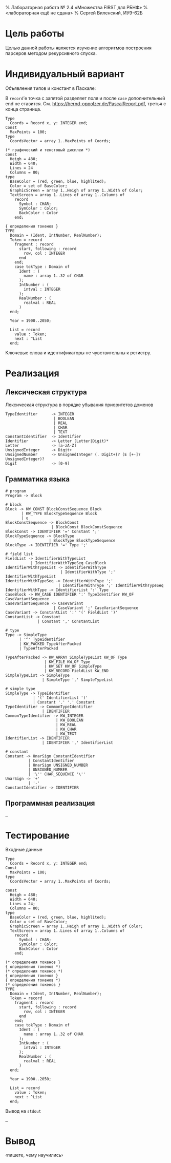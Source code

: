 % Лабораторная работа № 2.4 «Множества FIRST для РБНФ»
% <лабораторная ещё не сдана>
% Сергей Виленский, ИУ9-62Б

# Цель работы
Целью данной работы является изучение алгоритмов построения парсеров методом рекурсивного спуска.

# Индивидуальный вариант
Объявления типов и констант в Паскале:

В `record`’е точка с запятой разделяет поля и после `case` дополнительный end не ставится. См. https://bernd-oppolzer.de/PascalReport.pdf, третья с конца страница.

```
Type
  Coords = Record x, y: INTEGER end;
Const
  MaxPoints = 100;
type
  CoordsVector = array 1..MaxPoints of Coords;

(* графический и текстовый дисплеи *)
const
  Heigh = 480;
  Width = 640;
  Lines = 24
  Columns = 80;
type
  BaseColor = (red, green, blue, highlited);
  Color = set of BaseColor;
  GraphicScreen = array 1..Heigh of array 1..Width of Color;
  TextScreen = array 1..Lines of array 1..Columns of
    record
      Symbol : CHAR;
      SymColor : Color;
      BackColor : Color
    end;

{ определения токенов }
TYPE
  Domain = (Ident, IntNumber, RealNumber);
  Token = record
    fragment : record
      start, following : record
        row, col : INTEGER
      end
    end;
    case tokType : Domain of
      Ident : (
        name : array 1..32 of CHAR
      );
      IntNumber : (
        intval : INTEGER
      );
      RealNumber : (
        realval : REAL
      )
  end;

  Year = 1900..2050;

  List = record
    value : Token;
    next : ^List
  end;
```

Ключевые слова и идентификаторы не чувствительны к регистру.

# Реализация

## Лексическая структура
Лексическая структура в порядке убывания приоритетов доменов
```
TypeIdentifier      -> INTEGER
                     | BOOLEAN
                     | REAL
                     | CHAR
                     | TEXT
ConstantIdentifier  -> Identifier
Identifier          -> Letter (Letter|Digit)*
Letter              -> [a-zA-Z]
UnsignedInteger     -> Digit+
UnsignedNumber      -> UnsignedInteger (. Digit+)? (E [+-]? UnsignedInteger)?
Digit               -> [0-9]
```

## Грамматика языка
```
# program
Program -> Block

# block
Block -> KW_CONST BlockConstSequence Block
       | KW_TYPE BlockTypeSequence Block
       | ε
BlockConstSequence -> BlockConst
                    | BlockConst BlockConstSequence
BlockConst -> IDENTIFIER '=' Constant ';'
BlockTypeSequence -> BlockType
                   | BlockType BlockTypeSequence
BlockType -> IDENTIFIER '=' Type ';'

# field list
FieldList -> IdentifierWithTypeList
           | IdentifierWithTypeSeq CaseBlock
IdentifierWithTypeList -> IdentifierWithType
                        | IdentifierWithType ';' IdentifierWithTypeList
IdentifierWithTypeSeq -> IdentifierWithType ';'
                       | IdentifierWithType ';' IdentifierWithTypeSeq
IdentifierWithType -> IdentifierList ':' Type
CaseBlock -> KW_CASE IDENTIFIER ':' TypeIdentifier KW_OF CaseVariantSequence
CaseVariantSequence -> CaseVariant
                     | CaseVariant ';' CaseVariantSequence
CaseVariant -> ConstantList ':' '(' FieldList ')'
ConstantList -> Constant
              | Constant ',' ConstantList

# type
Type -> SimpleType
      | '^' Typeidentifier
      | KW_PACKED TypeAfterPacked
      | TypeAfterPacked

TypeAfterPacked -> KW_ARRAY SimpleTypeList KW_OF Type
                 | KW_FILE KW_OF Type
                 | KW_SET KW_OF SimpleType
                 | KW_RECORD FieldList KW_END
SimpleTypeList -> SimpleType
                | SimpleType ',' SimpleTypeList

# simple type
SimpleType -> TypeIdentifier
            | '(' IdentifierList ')'
            | Constant '.' '.' Constant
TypeIdentifier -> CommonTypeIdentifier
                | IDENTIFIER
CommonTypeIdentifier -> KW_INTEGER
                      | KW_BOOLEAN
                      | KW_REAL
                      | KW_CHAR
                      | KW_TEXT
IdentifierList -> IDENTIFIER
                | IDENTIFIER ',' IdentifierList

# constant
Constant -> UnarSign ConstantIdentifier
          | ConstantIdentifier
          | UnarSign UNSIGNED_NUMBER
          | UNSIGNED_NUMBER
          | '\'' CHAR_SEQUENCE '\''
UnarSign -> '+'
          | '-'
ConstantIdentifier -> IDENTIFIER
```

## Программная реализация

```
…
```

# Тестирование

Входные данные

```
Type
  Coords = Record x, y: INTEGER end;
Const
  MaxPoints = 100;
type
  CoordsVector = array 1..MaxPoints of Coords;

const
  Heigh = 480;
  Width = 640;
  Lines = 24;
  Columns = 80;
type
  BaseColor = (red, green, blue, highlited);
  Color = set of BaseColor;
  GraphicScreen = array 1..Heigh of array 1..Width of Color;
  TextScreen = array 1..Lines of array 1..Columns of
    record
      Symbol : CHAR;
      SymColor : Color;
      BackColor : Color
    end;

(* определения токенов }
{ определения токенов *)
(* определения токенов *)
{ определения токенов }
{ определения токенов *)
(* определения токенов }
TYPE
  Domain = (Ident, IntNumber, RealNumber);
  Token = record
    fragment : record
      start, following : record
        row, col : INTEGER
      end
    end;
    case tokType : Domain of
      Ident : (
        name : array 1..32 of CHAR
      );
      IntNumber : (
        intval : INTEGER
      );
      RealNumber : (
        realval : REAL
      )
  end;

  Year = 1900..2050;

  List = record
    value : Token;
    next : ^List
  end;
```

Вывод на `stdout`

```
…
```

# Вывод
‹пишете, чему научились›